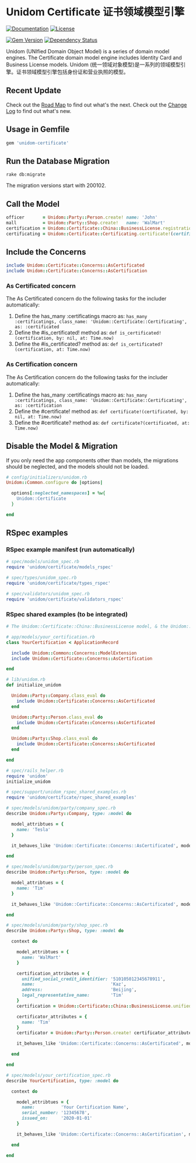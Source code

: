 # Unidom Certificate 证书领域模型引擎

[![Documentation](http://img.shields.io/badge/docs-rdoc.info-blue.svg)](http://www.rubydoc.info/gems/unidom-certificate/frames)
[![License](https://img.shields.io/badge/license-MIT-green.svg)](http://opensource.org/licenses/MIT)

[![Gem Version](https://badge.fury.io/rb/unidom-certificate.svg)](https://badge.fury.io/rb/unidom-certificate)
[![Dependency Status](https://gemnasium.com/badges/github.com/topbitdu/unidom-certificate.svg)](https://gemnasium.com/github.com/topbitdu/unidom-certificate)

Unidom (UNIfied Domain Object Model) is a series of domain model engines. The Certificate domain model engine includes Identity Card and Business License models.
Unidom (统一领域对象模型)是一系列的领域模型引擎。证书领域模型引擎包括身份证和营业执照的模型。



## Recent Update

Check out the [Road Map](ROADMAP.md) to find out what's the next.
Check out the [Change Log](CHANGELOG.md) to find out what's new.



## Usage in Gemfile

```ruby
gem 'unidom-certificate'
```



## Run the Database Migration

```shell
rake db:migrate
```
The migration versions start with 200102.



## Call the Model

```ruby
officer       = Unidom::Party::Person.create! name: 'John'
mall          = Unidom::Party::Shop.create!   name: 'WalMart'
certification = Unidom::Certificate::China::BusinessLicense.registration_number_is('123456789012345').valid_at.alive.first_or_create! name: 'WalMart', address: 'Beijing', legal_representative_name: 'Tim'
certificating = Unidom::Certificate::Certificating.certificate!(certification: certification, certificated: mall, certificator: officer, opened_at: Time.now)
```



## Include the Concerns

```ruby
include Unidom::Certificate::Concerns::AsCertificated
include Unidom::Certificate::Concerns::AsCertification
```

### As Certificated concern

The As Certificated concern do the following tasks for the includer automatically:
1. Define the has_many :certificatings macro as: ``has_many :certificatings, class_name: 'Unidom::Certificate::Certificating', as: :certificated``
2. Define the #is_certificated! method as: ``def is_certificated!(certification, by: nil, at: Time.now)``
3. Define the #is_certificated? method as: ``def is_certificated?(certification, at: Time.now)``

### As Certification concern

The As Certification concern do the following tasks for the includer automatically:
1. Define the has_many :certificatings macro as: ``has_many :certificatings, class_name: 'Unidom::Certificate::Certificating', as: :certification``
2. Define the #certificate! method as: ``def certificate!(certificated, by: nil, at: Time.now)``
3. Define the #certificate? method as: ``def certificate?(certificated, at: Time.now)``



## Disable the Model & Migration

If you only need the app components other than models, the migrations should be neglected, and the models should not be loaded.
```ruby
# config/initializers/unidom.rb
Unidom::Common.configure do |options|

  options[:neglected_namespaces] = %w{
    Unidom::Certificate
  }

end
```



## RSpec examples

### RSpec example manifest (run automatically)

```ruby
# spec/models/unidom_spec.rb
require 'unidom/certificate/models_rspec'

# spec/types/unidom_spec.rb
require 'unidom/certificate/types_rspec'

# spec/validators/unidom_spec.rb
require 'unidom/certificate/validators_rspec'
```

### RSpec shared examples (to be integrated)

```ruby
# The Unidom::Certificate::China::BusinessLicense model, & the Unidom::Certificate::China::IdentityCard model already include the Unidom::Certificate::Concerns::AsCertification concern

# app/models/your_certification.rb
class YourCertification < ApplicationRecord

  include Unidom::Common::Concerns::ModelExtension
  include Unidom::Certificate::Concerns::AsCertification

end

# lib/unidom.rb
def initialize_unidom

  Unidom::Party::Company.class_eval do
    include Unidom::Certificate::Concerns::AsCertificated
  end

  Unidom::Party::Person.class_eval do
    include Unidom::Certificate::Concerns::AsCertificated
  end

  Unidom::Party::Shop.class_eval do
    include Unidom::Certificate::Concerns::AsCertificated
  end

end

# spec/rails_helper.rb
require 'unidom'
initialize_unidom

# spec/support/unidom_rspec_shared_examples.rb
require 'unidom/certificate/rspec_shared_examples'

# spec/models/unidom/party/company_spec.rb
describe Unidom::Party::Company, type: :model do

  model_attribtues = {
    name: 'Tesla'
  }

  it_behaves_like 'Unidom::Certificate::Concerns::AsCertificated', model_attribtues

end

# spec/models/unidom/party/person_spec.rb
describe Unidom::Party::Person, type: :model do

  model_attribtues = {
    name: 'Tim'
  }

  it_behaves_like 'Unidom::Certificate::Concerns::AsCertificated', model_attribtues

end

# spec/models/unidom/party/shop_spec.rb
describe Unidom::Party::Shop, type: :model do

  context do

    model_attribtues = {
      name: 'WalMart'
    }

    certification_attributes = {
      unified_social_credit_identifier: '510105012345678911',
      name:                             'Kaz',
      address:                          'Beijing',
      legal_representative_name:        'Tim'
    }
    certification = Unidom::Certificate::China::BusinessLicense.unified_social_credit_identifier_is(certification_attributes.delete :unified_social_credit_identifier).first_or_create! certification_attributes

    certificator_attributes = {
      name: 'Tim'
    }
    certificator = Unidom::Party::Person.create! certificator_attributes

    it_behaves_like 'Unidom::Certificate::Concerns::AsCertificated', model_attribtues, certification, certificator

  end

end

# spec/models/your_certification_spec.rb
describe YourCertification, type: :model do

  context do

    model_attribtues = {
      name:          'Your Certification Name',
      serial_number: '12345678',
      issued_on:     '2020-01-01'
    }

    it_behaves_like 'Unidom::Certificate::Concerns::AsCertification', model_attribtues

  end

end
```
